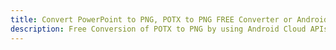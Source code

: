---title: Convert PowerPoint to PNG, POTX to PNG FREE Converter or Android SDKdescription: Free Conversion of POTX to PNG by using Android Cloud APIs & SDKs. Also Create, Edit & Render Microsoft Word & OpenOffice documents in the Cloud.---